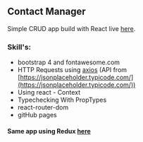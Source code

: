 ## Contact Manager

Simple CRUD app build with React live [here](https://PedroDias92.github.io/contactmanager).

### Skill's:
* bootstrap 4 and fontawesome.com
* HTTP Requests using [axios](https://github.com/axios/axios) (API from [https://jsonplaceholder.typicode.com/](https://jsonplaceholder.typicode.com/))
* Using react - Context
* Typechecking With PropTypes
* react-router-dom
* gitHub pages




#### Same app using Redux [here](https://github.com/PedroDias92/contactManager_redux/)
